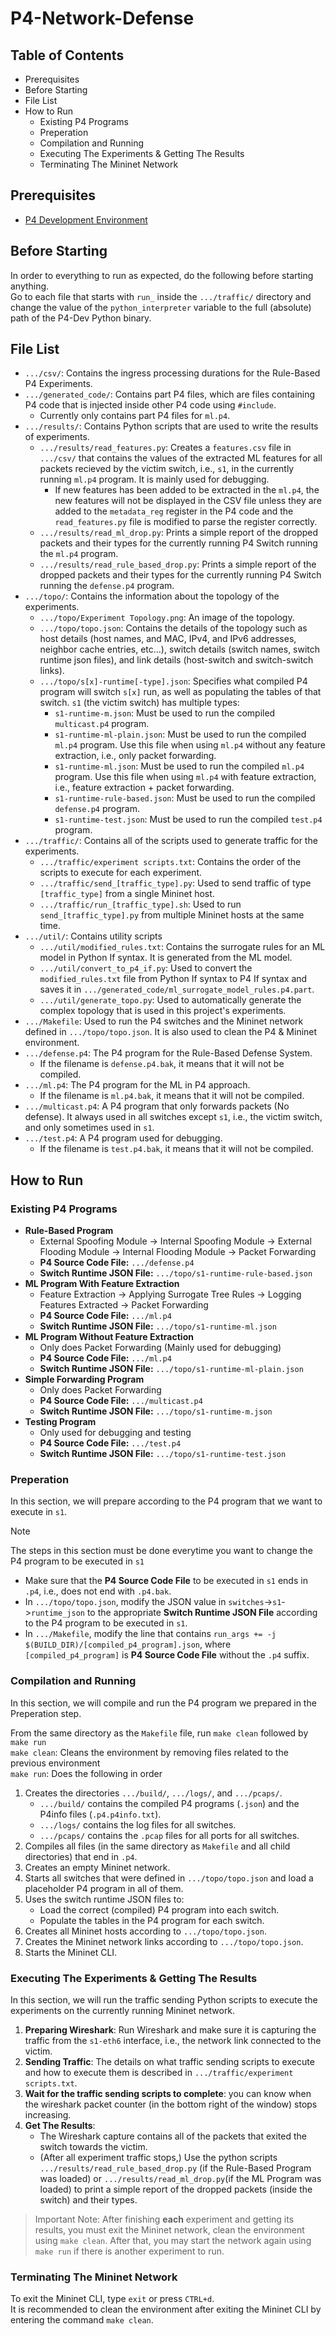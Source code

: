 # P4-Network-Defense
## Table of Contents
- Prerequisites
- Before Starting
- File List
- How to Run
    - Existing P4 Programs
    - Preperation
    - Compilation and Running
    - Executing The Experiments & Getting The Results
    - Terminating The Mininet Network
## Prerequisites
- [P4 Development Environment](https://github.com/p4lang/tutorials?tab=readme-ov-file#obtaining-required-software)
## Before Starting
In order to everything to run as expected, do the following before starting anything.  
Go to each file that starts with `run_` inside the `.../traffic/` directory and change the value of the `python_interpreter` variable to the full (absolute) path of the P4-Dev Python binary.
## File List
- `.../csv/`: Contains the ingress processing durations for the Rule-Based P4 Experiments.
- `.../generated_code/`: Contains part P4 files, which are files containing P4 code that is injected inside other P4 code using `#include`.
    - Currently only contains part P4 files for `ml.p4`.
- `.../results/`: Contains Python scripts that are used to write the results of experiments.
    - `.../results/read_features.py`: Creates a `features.csv` file in `.../csv/` that contains the values of the extracted ML features for all packets recieved by the victim switch, i.e., `s1`, in the currently running `ml.p4` program. It is mainly used for debugging.
        - If new features has been added to be extracted in the `ml.p4`, the new features will not be displayed in the CSV file unless they are added to the `metadata_reg` register in the P4 code and the `read_features.py` file is modified to parse the register correctly.
    - `.../results/read_ml_drop.py`: Prints a simple report of the dropped packets and their types for the currently running P4 Switch running the `ml.p4` program.
    - `.../results/read_rule_based_drop.py`: Prints a simple report of the dropped packets and their types for the currently running P4 Switch running the `defense.p4` program.
- `.../topo/`: Contains the information about the topology of the experiments.
    - `.../topo/Experiment Topology.png`: An image of the topology.
    - `.../topo/topo.json`: Contains the details of the topology such as host details (host names, and MAC, IPv4, and IPv6 addresses, neighbor cache entries, etc...), switch details (switch names, switch runtime json files), and link details (host-switch and switch-switch links).
    - `.../topo/s[x]-runtime[-type].json`: Specifies what compiled P4 program will switch `s[x]` run, as well as populating the tables of that switch. `s1` (the victim switch) has multiple types:
        - `s1-runtime-m.json`: Must be used to run the compiled `multicast.p4` program.
        - `s1-runtime-ml-plain.json`: Must be used to run the compiled `ml.p4` program. Use this file when using `ml.p4` without any feature extraction, i.e., only packet forwarding.
        - `s1-runtime-ml.json`: Must be used to run the compiled `ml.p4` program. Use this file when using `ml.p4` with feature extraction, i.e., feature extraction + packet forwarding.
        - `s1-runtime-rule-based.json`: Must be used to run the compiled `defense.p4` program.
        - `s1-runtime-test.json`: Must be used to run the compiled `test.p4` program.
- `.../traffic/`: Contains all of the scripts used to generate traffic for the experiments.
    - `.../traffic/experiment scripts.txt`: Contains the order of the scripts to execute for each experiment.
    - `.../traffic/send_[traffic_type].py`: Used to send traffic of type `[traffic_type]` from a single Mininet host.
    - `.../traffic/run_[traffic_type].sh`: Used to run `send_[traffic_type].py` from multiple Mininet hosts at the same time.
- `.../util/`: Contains utility scripts
    - `.../util/modified_rules.txt`: Contains the surrogate rules for an ML model in Python If syntax. It is generated from the ML model.
    - `.../util/convert_to_p4_if.py`: Used to convert the `modified_rules.txt` file from Python If syntax to P4 If syntax and saves it in `.../generated_code/ml_surrogate_model_rules.p4.part`.
    - `.../util/generate_topo.py`: Used to automatically generate the complex topology that is used in this project's experiments.
- `.../Makefile`: Used to run the P4 switches and the Mininet network defined in `.../topo/topo.json`. It is also used to clean the P4 & Mininet environment.
- `.../defense.p4`: The P4 program for the Rule-Based Defense System.
    - If the filename is `defense.p4.bak`, it means that it will not be compiled.
- `.../ml.p4`: The P4 program for the ML in P4 approach.
    - If the filename is `ml.p4.bak`, it means that it will not be compiled.
- `.../multicast.p4`: A P4 program that only forwards packets (No defense). It always used in all switches except `s1`, i.e., the victim switch, and only sometimes used in `s1`.
- `.../test.p4`: A P4 program used for debugging.
    - If the filename is `test.p4.bak`, it means that it will not be compiled.
## How to Run
### Existing P4 Programs
- **Rule-Based Program**
    - External Spoofing Module -> Internal Spoofing Module -> External Flooding Module -> Internal Flooding Module -> Packet Forwarding
    - **P4 Source Code File:** `.../defense.p4`
    - **Switch Runtime JSON File:** `.../topo/s1-runtime-rule-based.json`
- **ML Program With Feature Extraction**
    - Feature Extraction -> Applying Surrogate Tree Rules -> Logging Features Extracted -> Packet Forwarding
    - **P4 Source Code File:** `.../ml.p4`
    - **Switch Runtime JSON File:** `.../topo/s1-runtime-ml.json`
- **ML Program Without Feature Extraction**
    - Only does Packet Forwarding (Mainly used for debugging)
    - **P4 Source Code File:** `.../ml.p4`
    - **Switch Runtime JSON File:** `.../topo/s1-runtime-ml-plain.json`
- **Simple Forwarding Program**
    - Only does Packet Forwarding
    - **P4 Source Code File:** `.../multicast.p4`
    - **Switch Runtime JSON File:** `.../topo/s1-runtime-m.json`
- **Testing Program**
    - Only used for debugging and testing
    - **P4 Source Code File:** `.../test.p4`
    - **Switch Runtime JSON File:** `.../topo/s1-runtime-test.json`
### Preperation
In this section, we will prepare according to the P4 program that we want to execute in `s1`.  
> [!NOTE]
> The steps in this section must be done everytime you want to change the P4 program to be executed in `s1`
- Make sure that the **P4 Source Code File** to be executed in `s1` ends in `.p4`, i.e., does not end with `.p4.bak`.
- In `.../topo/topo.json`, modify the JSON value in `switches`->`s1`->`runtime_json` to the appropriate **Switch Runtime JSON File** according to the P4 program to be executed in `s1`.
- In `.../Makefile`, modify the line that contains `run_args += -j $(BUILD_DIR)/[compiled_p4_program].json`, where `[compiled_p4_program]` is **P4 Source Code File** without the `.p4` suffix.
### Compilation and Running
In this section, we will compile and run the P4 program we prepared in the Preperation step.  
  
From the same directory as the `Makefile` file, run `make clean` followed by `make run`    
`make clean`: Cleans the environment by removing files related to the previous environment  
`make run`: Does the following in order
1. Creates the directories `.../build/`, `.../logs/`, and `.../pcaps/`.
    - `.../build/` contains the compiled P4 programs (`.json`) and the P4info files (`.p4.p4info.txt`).
    - `.../logs/` contains the log files for all switches.
    - `.../pcaps/` contains the `.pcap` files for all ports for all switches.
2. Compiles all files (in the same directory as `Makefile` and all child directories) that end in `.p4`.
3. Creates an empty Mininet network.
4. Starts all switches that were defined in `.../topo/topo.json` and load a placeholder P4 program in all of them.
5. Uses the switch runtime JSON files to:
    - Load the correct (compiled) P4 program into each switch.
    - Populate the tables in the P4 program for each switch.
6. Creates all Mininet hosts according to `.../topo/topo.json`.
7. Creates the Mininet network links according to `.../topo/topo.json`.
8. Starts the Mininet CLI.
### Executing The Experiments & Getting The Results
In this section, we will run the traffic sending Python scripts to execute the experiments on the currently running Mininet network.  
1. **Preparing Wireshark**: Run Wireshark and make sure it is capturing the traffic from the `s1-eth6` interface, i.e., the network link connected to the victim.
2. **Sending Traffic**: The details on what traffic sending scripts to execute and how to execute them is described in `.../traffic/experiment scripts.txt`.  
3. **Wait for the traffic sending scripts to complete**: you can know when the wireshark packet counter (in the bottom right of the window) stops increasing.
4. **Get The Results**:
    - The Wireshark capture contains all of the packets that exited the switch towards the victim.
    - (After all experiment traffic stops,) Use the python scripts `.../results/read_rule_based_drop.py` (if the Rule-Based Program was loaded) or `.../results/read_ml_drop.py`(if the ML Program was loaded) to print a simple report of the dropped packets (inside the switch) and their types.

> Important Note: After finishing **each** experiment and getting its results, you must exit the Mininet network, clean the environment using `make clean`. After that, you may start the network again using `make run` if there is another experiment to run.
### Terminating The Mininet Network
To exit the Mininet CLI, type `exit` or press `CTRL+d`.  
It is recommended to clean the environment after exiting the Mininet CLI by entering the command `make clean`.